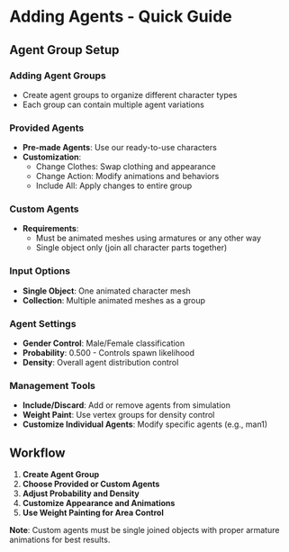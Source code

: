 # Adding Agents - Quick Guide

## Agent Group Setup

### Adding Agent Groups
- Create agent groups to organize different character types
- Each group can contain multiple agent variations

### Provided Agents
- **Pre-made Agents**: Use our ready-to-use characters
- **Customization**:
  - Change Clothes: Swap clothing and appearance
  - Change Action: Modify animations and behaviors
  - Include All: Apply changes to entire group

### Custom Agents
- **Requirements**:
  - Must be animated meshes using armatures or any other way
  - Single object only (join all character parts together)

### Input Options
- **Single Object**: One animated character mesh
- **Collection**: Multiple animated meshes as a group

### Agent Settings
- **Gender Control**: Male/Female classification
- **Probability**: 0.500 - Controls spawn likelihood
- **Density**: Overall agent distribution control

### Management Tools
- **Include/Discard**: Add or remove agents from simulation
- **Weight Paint**: Use vertex groups for density control
- **Customize Individual Agents**: Modify specific agents (e.g., man1)

## Workflow
1. **Create Agent Group**
2. **Choose Provided or Custom Agents**
3. **Adjust Probability and Density**
4. **Customize Appearance and Animations**
5. **Use Weight Painting for Area Control**

**Note**: Custom agents must be single joined objects with proper armature animations for best results.